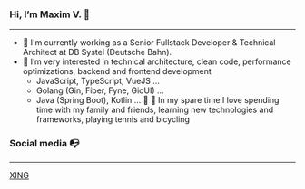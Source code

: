 ### Hi, I’m Maxim V. 👋
---
- 🔭 I'm currently working as a Senior Fullstack Developer & Technical Architect at DB Systel (Deutsche Bahn).
- 👀 I’m very interested in technical architecture, clean code, performance optimizations, backend and frontend development
  - JavaScript, TypeScript, VueJS ...
  - Golang (Gin, Fiber, Fyne, GioUI) ...
  - Java (Spring Boot), Kotlin ...
🥊 🥋 In my spare time I love spending time with my family and friends, learning new technologies and frameworks, playing tennis and bicycling

### Social media 📭 
---
[XING](https://www.xing.com/profile/Maxim_Vexler)

<!--
**maxv3/maxv3** is a ✨ _special_ ✨ repository because its `README.md` (this file) appears on your GitHub profile.

Here are some ideas to get you started:

- 🔭 I'm currently working as a Senior Fullstack Developer / technical Architect at DB Systel (Deutsche Bahn).
- 🌱 I’m currently learning ...
- 👯 I’m looking to collaborate on ...
- 🤔 I’m looking for help with ...
- 💬 Ask me about ...
- 📫 How to reach me: ...
- 😄 Pronouns: ...
- ⚡ Fun fact: ...
-->
